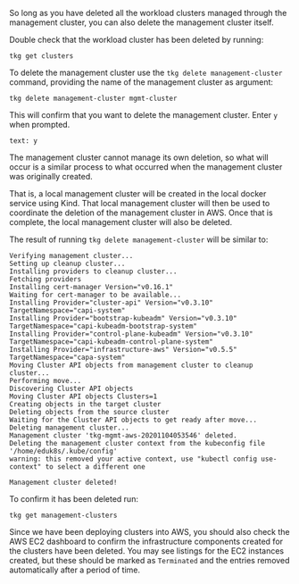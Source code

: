 So long as you have deleted all the workload clusters managed through the management cluster, you can also delete the management cluster itself.

Double check that the workload cluster has been deleted by running:

```execute-1
tkg get clusters
```

To delete the management cluster use the ``tkg delete management-cluster`` command, providing the name of the management cluster as argument:

```execute-1
tkg delete management-cluster mgmt-cluster
```

This will confirm that you want to delete the management cluster. Enter ``y`` when prompted.

```terminal:input
text: y
```

The management cluster cannot manage its own deletion, so what will occur is a similar process to what occurred when the management cluster was originally created.

That is, a local management cluster will be created in the local docker service using Kind. That local management cluster will then be used to coordinate the deletion of the management cluster in AWS. Once that is complete, the local management cluster will also be deleted.

The result of running ``tkg delete management-cluster`` will be similar to:

```
Verifying management cluster...
Setting up cleanup cluster...
Installing providers to cleanup cluster...
Fetching providers
Installing cert-manager Version="v0.16.1"
Waiting for cert-manager to be available...
Installing Provider="cluster-api" Version="v0.3.10" TargetNamespace="capi-system"
Installing Provider="bootstrap-kubeadm" Version="v0.3.10" TargetNamespace="capi-kubeadm-bootstrap-system"
Installing Provider="control-plane-kubeadm" Version="v0.3.10" TargetNamespace="capi-kubeadm-control-plane-system"
Installing Provider="infrastructure-aws" Version="v0.5.5" TargetNamespace="capa-system"
Moving Cluster API objects from management cluster to cleanup cluster...
Performing move...
Discovering Cluster API objects
Moving Cluster API objects Clusters=1
Creating objects in the target cluster
Deleting objects from the source cluster
Waiting for the Cluster API objects to get ready after move...
Deleting management cluster...
Management cluster 'tkg-mgmt-aws-20201104053546' deleted.
Deleting the management cluster context from the kubeconfig file '/home/eduk8s/.kube/config'
warning: this removed your active context, use "kubectl config use-context" to select a different one

Management cluster deleted!
```

To confirm it has been deleted run:

```execute-1
tkg get management-clusters
```

Since we have been deploying clusters into AWS, you should also check the AWS EC2 dashboard to confirm the infrastructure components created for the clusters have been deleted. You may see listings for the EC2 instances created, but these should be marked as ``Terminated`` and the entries removed automatically after a period of time.
